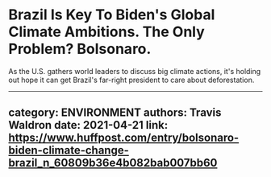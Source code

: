 # Brazil Is Key To Biden's Global Climate Ambitions. The Only Problem? Bolsonaro.

As the U.S. gathers world leaders to discuss big climate actions, it's holding out hope it can get Brazil's far-right president to care about deforestation.

---
category: ENVIRONMENT
authors: Travis Waldron
date: 2021-04-21
link: https://www.huffpost.com/entry/bolsonaro-biden-climate-change-brazil_n_60809b36e4b082bab007bb60
---
